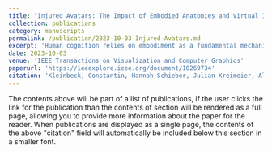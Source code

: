 ```yaml
---
title: "Injured Avatars: The Impact of Embodied Anatomies and Virtual Injuries on Well-being and Performance"
collection: publications
category: manuscripts
permalink: /publication/2023-10-03-Injured-Avatars.md
excerpt: 'Human cognition relies on embodiment as a fundamental mechanism. Virtual avatars allow users to experience the adaptation, control, and perceptual illusion of alternative bodies. Although virtual bodies have medical applications in motor rehabilitation and therapeutic interventions, their potential for learning anatomy and medical communication remains underexplored. For learners and patients, anatomy, procedures, and medical imaging can be abstract and difficult to grasp. Experiencing anatomies, injuries, and treatments virtually through one&apos;s own body could be a valuable tool for fostering understanding. This work investigates the impact of avatars displaying anatomy and injuries suitable for such medical simulations. We ran a user study utilizing a skeleton avatar and virtual injuries, comparing to a healthy human avatar as a baseline. We evaluate the influence on embodiment, well-being, and presence with self-report questionnaires, as well as motor performance via an arm movement task. Our results show that while both anatomical representation and injuries increase feelings of eeriness, there are no negative effects on embodiment, well-being, presence, or motor performance. These findings suggest that virtual representations of anatomy and injuries are suitable for medical visualizations targeting learning or communication without significantly affecting users&apos; mental state or physical control within the simulation.'
date: 2023-10-03
venue: 'IEEE Transactions on Visualization and Computer Graphics'
paperurl: 'https://ieeexplore.ieee.org/document/10269734'
citation: 'Kleinbeck, Constantin, Hannah Schieber, Julian Kreimeier, Alejandro Martin-Gomez, Mathias Unberath, and Daniel Roth. (2023). &quot;Injured Avatars: The Impact of Embodied Anatomies and Virtual Injuries on Well-being and Performance.&quot; <i>In IEEE Transactions on Visualization and Computer Graphics</i>. 29(11) pp. 4503-4513.'
---
```


The contents above will be part of a list of publications, if the user clicks the link for the publication than the contents of section will be rendered as a full page, allowing you to provide more information about the paper for the reader. When publications are displayed as a single page, the contents of the above "citation" field will automatically be included below this section in a smaller font.
